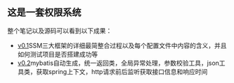 ## 这是一套权限系统

整个笔记以及源码可以看到以下成果：

- [v0.1](https://github.com/sunweiguo/permission/releases/tag/v0.1)SSM三大框架的详细最简整合过程以及每个配置文件中内容的含义，并且如何测试项目是否搭建成功等
- [v0.2](https://github.com/sunweiguo/permission/releases/tag/v0.1)mybatis自动生成，统一返回类，全局异常处理，参数校验工具，json工具类，获取spring上下文，http请求前后监听获取接口信息和响应时间
